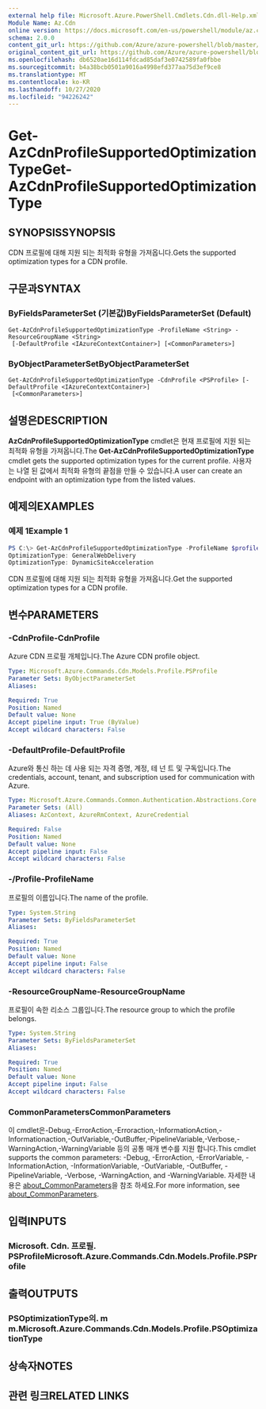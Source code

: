 ```yaml
---
external help file: Microsoft.Azure.PowerShell.Cmdlets.Cdn.dll-Help.xml
Module Name: Az.Cdn
online version: https://docs.microsoft.com/en-us/powershell/module/az.cdn/get-azcdnprofilesupportedoptimizationtype
schema: 2.0.0
content_git_url: https://github.com/Azure/azure-powershell/blob/master/src/Cdn/Cdn/help/Get-AzCdnProfileSupportedOptimizationType.md
original_content_git_url: https://github.com/Azure/azure-powershell/blob/master/src/Cdn/Cdn/help/Get-AzCdnProfileSupportedOptimizationType.md
ms.openlocfilehash: db6520ae16d114fdcad85daf3e0742589fa0fbbe
ms.sourcegitcommit: b4a38bcb0501a9016a4998efd377aa75d3ef9ce8
ms.translationtype: MT
ms.contentlocale: ko-KR
ms.lasthandoff: 10/27/2020
ms.locfileid: "94226242"
---
```

# <span data-ttu-id="26375-101">Get-AzCdnProfileSupportedOptimizationType</span><span class="sxs-lookup"><span data-stu-id="26375-101">Get-AzCdnProfileSupportedOptimizationType</span></span>

## <span data-ttu-id="26375-102">SYNOPSIS</span><span class="sxs-lookup"><span data-stu-id="26375-102">SYNOPSIS</span></span>
<span data-ttu-id="26375-103">CDN 프로필에 대해 지원 되는 최적화 유형을 가져옵니다.</span><span class="sxs-lookup"><span data-stu-id="26375-103">Gets the supported optimization types for a CDN profile.</span></span>

## <span data-ttu-id="26375-104">구문과</span><span class="sxs-lookup"><span data-stu-id="26375-104">SYNTAX</span></span>

### <span data-ttu-id="26375-105">ByFieldsParameterSet (기본값)</span><span class="sxs-lookup"><span data-stu-id="26375-105">ByFieldsParameterSet (Default)</span></span>
```
Get-AzCdnProfileSupportedOptimizationType -ProfileName <String> -ResourceGroupName <String>
 [-DefaultProfile <IAzureContextContainer>] [<CommonParameters>]
```

### <span data-ttu-id="26375-106">ByObjectParameterSet</span><span class="sxs-lookup"><span data-stu-id="26375-106">ByObjectParameterSet</span></span>
```
Get-AzCdnProfileSupportedOptimizationType -CdnProfile <PSProfile> [-DefaultProfile <IAzureContextContainer>]
 [<CommonParameters>]
```

## <span data-ttu-id="26375-107">설명은</span><span class="sxs-lookup"><span data-stu-id="26375-107">DESCRIPTION</span></span>
<span data-ttu-id="26375-108">**AzCdnProfileSupportedOptimizationType** cmdlet은 현재 프로필에 지원 되는 최적화 유형을 가져옵니다.</span><span class="sxs-lookup"><span data-stu-id="26375-108">The **Get-AzCdnProfileSupportedOptimizationType** cmdlet gets the supported optimization types for the current profile.</span></span> <span data-ttu-id="26375-109">사용자는 나열 된 값에서 최적화 유형의 끝점을 만들 수 있습니다.</span><span class="sxs-lookup"><span data-stu-id="26375-109">A user can create an endpoint with an optimization type from the listed values.</span></span>

## <span data-ttu-id="26375-110">예제의</span><span class="sxs-lookup"><span data-stu-id="26375-110">EXAMPLES</span></span>

### <span data-ttu-id="26375-111">예제 1</span><span class="sxs-lookup"><span data-stu-id="26375-111">Example 1</span></span>
```powershell
PS C:\> Get-AzCdnProfileSupportedOptimizationType -ProfileName $profileName -ResourceGroupName $resourceGroupName
OptimizationType: GeneralWebDelivery
OptimizationType: DynamicSiteAcceleration
```

<span data-ttu-id="26375-112">CDN 프로필에 대해 지원 되는 최적화 유형을 가져옵니다.</span><span class="sxs-lookup"><span data-stu-id="26375-112">Get the supported optimization types for a CDN profile.</span></span>

## <span data-ttu-id="26375-113">변수</span><span class="sxs-lookup"><span data-stu-id="26375-113">PARAMETERS</span></span>

### <span data-ttu-id="26375-114">-CdnProfile</span><span class="sxs-lookup"><span data-stu-id="26375-114">-CdnProfile</span></span>
<span data-ttu-id="26375-115">Azure CDN 프로필 개체입니다.</span><span class="sxs-lookup"><span data-stu-id="26375-115">The Azure CDN profile object.</span></span>

```yaml
Type: Microsoft.Azure.Commands.Cdn.Models.Profile.PSProfile
Parameter Sets: ByObjectParameterSet
Aliases:

Required: True
Position: Named
Default value: None
Accept pipeline input: True (ByValue)
Accept wildcard characters: False
```

### <span data-ttu-id="26375-116">-DefaultProfile</span><span class="sxs-lookup"><span data-stu-id="26375-116">-DefaultProfile</span></span>
<span data-ttu-id="26375-117">Azure와 통신 하는 데 사용 되는 자격 증명, 계정, 테 넌 트 및 구독입니다.</span><span class="sxs-lookup"><span data-stu-id="26375-117">The credentials, account, tenant, and subscription used for communication with Azure.</span></span>

```yaml
Type: Microsoft.Azure.Commands.Common.Authentication.Abstractions.Core.IAzureContextContainer
Parameter Sets: (All)
Aliases: AzContext, AzureRmContext, AzureCredential

Required: False
Position: Named
Default value: None
Accept pipeline input: False
Accept wildcard characters: False
```

### <span data-ttu-id="26375-118">-/Profile</span><span class="sxs-lookup"><span data-stu-id="26375-118">-ProfileName</span></span>
<span data-ttu-id="26375-119">프로필의 이름입니다.</span><span class="sxs-lookup"><span data-stu-id="26375-119">The name of the profile.</span></span>

```yaml
Type: System.String
Parameter Sets: ByFieldsParameterSet
Aliases:

Required: True
Position: Named
Default value: None
Accept pipeline input: False
Accept wildcard characters: False
```

### <span data-ttu-id="26375-120">-ResourceGroupName</span><span class="sxs-lookup"><span data-stu-id="26375-120">-ResourceGroupName</span></span>
<span data-ttu-id="26375-121">프로필이 속한 리소스 그룹입니다.</span><span class="sxs-lookup"><span data-stu-id="26375-121">The resource group to which the profile belongs.</span></span>

```yaml
Type: System.String
Parameter Sets: ByFieldsParameterSet
Aliases:

Required: True
Position: Named
Default value: None
Accept pipeline input: False
Accept wildcard characters: False
```

### <span data-ttu-id="26375-122">CommonParameters</span><span class="sxs-lookup"><span data-stu-id="26375-122">CommonParameters</span></span>
<span data-ttu-id="26375-123">이 cmdlet은-Debug,-ErrorAction,-Erroraction,-InformationAction,-Informationaction,-OutVariable,-OutBuffer,-PipelineVariable,-Verbose,-WarningAction,-WarningVariable 등의 공통 매개 변수를 지원 합니다.</span><span class="sxs-lookup"><span data-stu-id="26375-123">This cmdlet supports the common parameters: -Debug, -ErrorAction, -ErrorVariable, -InformationAction, -InformationVariable, -OutVariable, -OutBuffer, -PipelineVariable, -Verbose, -WarningAction, and -WarningVariable.</span></span> <span data-ttu-id="26375-124">자세한 내용은 [about_CommonParameters](http://go.microsoft.com/fwlink/?LinkID=113216)을 참조 하세요.</span><span class="sxs-lookup"><span data-stu-id="26375-124">For more information, see [about_CommonParameters](http://go.microsoft.com/fwlink/?LinkID=113216).</span></span>

## <span data-ttu-id="26375-125">입력</span><span class="sxs-lookup"><span data-stu-id="26375-125">INPUTS</span></span>

### <span data-ttu-id="26375-126">Microsoft. Cdn. 프로필. PSProfile</span><span class="sxs-lookup"><span data-stu-id="26375-126">Microsoft.Azure.Commands.Cdn.Models.Profile.PSProfile</span></span>

## <span data-ttu-id="26375-127">출력</span><span class="sxs-lookup"><span data-stu-id="26375-127">OUTPUTS</span></span>

### <span data-ttu-id="26375-128">PSOptimizationType의. m m.</span><span class="sxs-lookup"><span data-stu-id="26375-128">Microsoft.Azure.Commands.Cdn.Models.Profile.PSOptimizationType</span></span>

## <span data-ttu-id="26375-129">상속자</span><span class="sxs-lookup"><span data-stu-id="26375-129">NOTES</span></span>

## <span data-ttu-id="26375-130">관련 링크</span><span class="sxs-lookup"><span data-stu-id="26375-130">RELATED LINKS</span></span>
